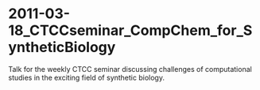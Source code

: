 2011-03-18_CTCCseminar_CompChem_for_SyntheticBiology
====================================================

Talk for the weekly CTCC seminar discussing challenges of computational studies in the exciting field of synthetic biology.

